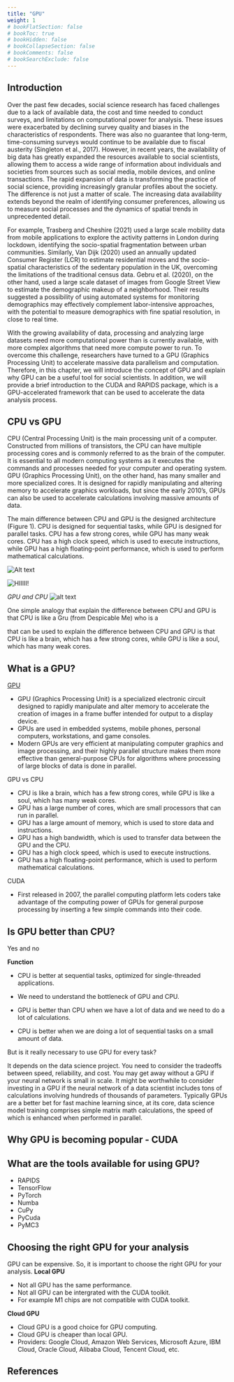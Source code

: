 ```yaml
---
title: "GPU"
weight: 1
# bookFlatSection: false
# bookToc: true
# bookHidden: false
# bookCollapseSection: false
# bookComments: false
# bookSearchExclude: false
---
```


## Introduction 

Over the past few decades, social science research has faced challenges due to a lack of available data, the cost and time needed to conduct surveys, and limitations on computational power for analysis. These issues were exacerbated by declining survey quality and biases in the characteristics of respondents. There was also no guarantee that long-term, time-consuming surveys would continue to be available due to fiscal austerity (Singleton et al., 2017). However, in recent years, the availability of big data has greatly expanded the resources available to social scientists, allowing them to access a wide range of information about individuals and societies from sources such as social media, mobile devices, and online transactions. The rapid expansion of data is transforming the practice of social science, providing increasingly granular profiles about the society. The difference is not just a matter of scale. The increasing data availability extends beyond the realm of identifying consumer preferences, allowing us to measure social processes and the dynamics of spatial trends in unprecedented detail. 

For example, Trasberg and Cheshire (2021) used a large scale mobility data from mobile applications to explore the activity patterns in London during lockdown, identifying the socio-spatial fragmentation between urban communities. Similarly, Van Dijk (2020) used an annually updated Consumer Register (LCR) to estimate residential moves and the socio-spatial characteristics of the sedentary population in the UK, overcoming the limitations of the traditional census data. Gebru et al. (2020), on the other hand, used a large scale dataset of images from Google Street View to estimate the demographic makeup of a neighborhood. Their results suggested a possibility of using automated systems for monitoring demographics may effectively complement labor-intensive approaches, with the potential to measure demographics with fine spatial resolution, in close to real time.

With the growing availability of data, processing and analyzing large datasets need more computational power than is currently available, with more complex algorithms that need more compute power to run. To overcome this challenge, researchers have turned to a GPU (Graphics Processing Unit) to accelerate massive data parallelism and computation. Therefore, in this chapter, we will introduce the concept of GPU and explain why GPU can be a useful tool for social scientists. In addition, we will provide a brief introduction to the CUDA and RAPIDS package, which is a GPU-accelerated framework that can be used to accelerate the data analysis process. 

## CPU vs GPU 

CPU (Central Processing Unit) is the main processing unit of a computer. Constructed from millions of transistors, the CPU can have multiple processing cores and is commonly referred to as the brain of the computer. It is essential to all modern computing systems as it executes the commands and processes needed for your computer and operating system. GPU (Graphics Processing Unit), on the other hand, has many smaller and more specialized cores. It is designed for rapidly manipulating and altering memory to accelerate graphics workloads, but since the early 2010’s, GPUs can also be used to accelerate calculations involving massive amounts of data. 

The main difference between CPU and GPU is the designed architecture (Figure 1). CPU is designed for sequential tasks, while GPU is designed for parallel tasks. CPU has a few strong cores, while GPU has many weak cores. CPU has a high clock speed, which is used to execute instructions, while GPU has a high floating-point performance, which is used to perform mathematical calculations.


<img src="https://github.com/jasoncpit/GPU-Analytics/blob/master/Pictures/GPU_CPU.png?raw=true" alt="Alt text" title="Hi title">



![HIIIII!](https://github.com/jasoncpit/GPU-Analytics/blob/master/Pictures/GPU_CPU.png?raw=true)

*GPU and CPU* 
![alt text](https://github.com/jasoncpit/GPU-Analytics/blob/master/Pictures/GPU_CPU_process.png?raw=true)



One simple analogy that explain the difference between CPU and GPU is that CPU is like a Gru (from Despicable Me) who is a 

 that can be used to explain the difference between CPU and GPU is that CPU is like a brain, which has a few strong cores, while GPU is like a soul, which has many weak cores. 



## What is a GPU?

[GPU](https://www.zhihu.com/question/319355296)

- GPU (Graphics Processing Unit) is a specialized electronic circuit designed to rapidly manipulate and alter memory to accelerate the creation of images in a frame buffer intended for output to a display device. 
- GPUs are used in embedded systems, mobile phones, personal computers, workstations, and game consoles. 
- Modern GPUs are very efficient at manipulating computer graphics and image processing, and their highly parallel structure makes them more effective than general-purpose CPUs for algorithms where processing of large blocks of data is done in parallel. 

GPU vs CPU 
- CPU is like a brain, which has a few strong cores, while GPU is like a soul, which has many weak cores.
- GPU has a large number of cores, which are small processors that can run in parallel.
- GPU has a large amount of memory, which is used to store data and instructions.
- GPU has a high bandwidth, which is used to transfer data between the GPU and the CPU.
- GPU has a high clock speed, which is used to execute instructions.
- GPU has a high floating-point performance, which is used to perform mathematical calculations.

CUDA 
- First released in 2007, the parallel computing platform lets coders take advantage of the computing power of GPUs for general purpose processing by inserting a few simple commands into their code.

## Is GPU better than CPU?
Yes and no 

**Function** 
- CPU is better at sequential tasks, optimized for single-threaded applications.

- We need to understand the bottleneck of GPU and CPU. 
- GPU is better than CPU when we have a lot of data and we need to do a lot of calculations.
- CPU is better when we are doing a lot of sequential tasks on a small amount of data.

But is it really necessary to use GPU for every task?

It depends on the data science project. You need to consider the tradeoffs between speed, reliability, and cost.
You may get away without a GPU if your neural network is small in scale.
It might be worthwhile to consider investing in a GPU if the neural network of a data scientist includes tons of calculations involving hundreds of thousands of parameters.
Typically GPUs are a better bet for fast machine learning since, at its core, data science model training comprises simple matrix math calculations, the speed of which is enhanced when performed in parallel.


## Why GPU is becoming popular - CUDA 



## What are the tools available for using GPU?

- RAPIDS
- TensorFlow
- PyTorch
- Numba
- CuPy
- PyCuda
- PyMC3 

## Choosing the right GPU for your analysis

GPU can be expensive. So, it is important to choose the right GPU for your analysis. 
**Local GPU**
- Not all GPU has the same performance. 
- Not all GPU can be intergrated with the CUDA toolkit.
- For example M1 chips are not compatible with CUDA toolkit.

**Cloud GPU**
- Cloud GPU is a good choice for GPU computing.
- Cloud GPU is cheaper than local GPU.
- Providers: Google Cloud, Amazon Web Services, Microsoft Azure, IBM Cloud, Oracle Cloud, Alibaba Cloud, Tencent Cloud, etc.





## References 


